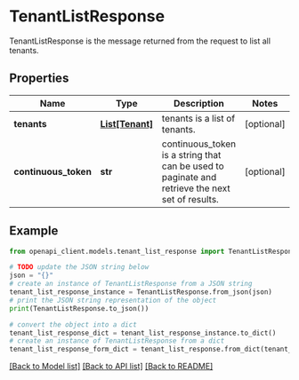# TenantListResponse

TenantListResponse is the message returned from the request to list all tenants.

## Properties

Name | Type | Description | Notes
------------ | ------------- | ------------- | -------------
**tenants** | [**List[Tenant]**](Tenant.md) | tenants is a list of tenants. | [optional] 
**continuous_token** | **str** | continuous_token is a string that can be used to paginate and retrieve the next set of results. | [optional] 

## Example

```python
from openapi_client.models.tenant_list_response import TenantListResponse

# TODO update the JSON string below
json = "{}"
# create an instance of TenantListResponse from a JSON string
tenant_list_response_instance = TenantListResponse.from_json(json)
# print the JSON string representation of the object
print(TenantListResponse.to_json())

# convert the object into a dict
tenant_list_response_dict = tenant_list_response_instance.to_dict()
# create an instance of TenantListResponse from a dict
tenant_list_response_form_dict = tenant_list_response.from_dict(tenant_list_response_dict)
```
[[Back to Model list]](../README.md#documentation-for-models) [[Back to API list]](../README.md#documentation-for-api-endpoints) [[Back to README]](../README.md)


